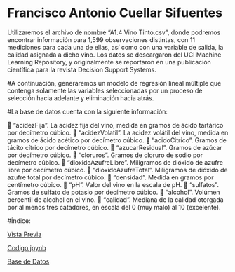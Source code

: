 # Francisco Antonio Cuellar Sifuentes

Utilizaremos el archivo de nombre “A1.4 Vino Tinto.csv”, donde podremos encontrar información para 1,599 observaciones distintas, con 11 mediciones para cada una de ellas, así como con una variable de salida, la calidad asignada a dicho vino. Los datos se descargaron del UCI Machine Learning Repository, y originalmente se reportaron en una publicación científica para la revista Decision Support Systems.

#A continuación, generaremos un modelo de regresión lineal múltiple que contenga solamente las variables seleccionadas por un proceso de selección hacia adelante y eliminación hacia atrás.

#La base de datos cuenta con la siguiente información: 

 “acidezFija”. La acidez fija del vino, medida en gramos de ácido tartárico por decímetro
cúbico.
 “acidezVolatil”. La acidez volátil del vino, medida en gramos de ácido acético por
decímetro cúbico.
 “acidoCitrico”. Gramos de tácito cítrico por decímetro cúbico.
 “azucarResidual”. Gramos de azúcar por decímetro cúbico.
 “cloruros”. Gramos de cloruro de sodio por decímetro cúbico.
 “dioxidoAzufreLibre”. Miligramos de dióxido de azufre libre por decímetro cúbico.
 “dioxidoAzufreTotal”. Miligramos de dióxido de azufre total por decímetro cúbico.
 “densidad”. Medida en gramos por centímetro cúbico.
 “pH”. Valor del vino en la escala de pH.
 “sulfatos”. Gramos de sulfato de potasio por decímetro cúbico.
 “alcohol”. Volúmen percentil de alcohol en el vino.
 “calidad”. Mediana de la calidad otorgada por al menos tres catadores, en escala del 0
(muy malo) al 10 (excelente).

#Índice:

[Vista Previa](./ProyectoA1.4.html)

[Codigo.jpynb](./ProyectoA1.4.ipynb)

[Base de Datos](./BasedeDatosA1.4VinoTinto.xls)
